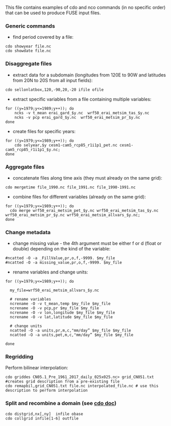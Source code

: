 This file contains examples of cdo and nco commands (in no specific order) that can be used to produce FUSE input files.

### Generic commands

* find period covered by a file:
```
cdo showyear file.nc
cdo showdate file.nc
```

### Disaggregate files

* extract data for a subdomain (longitudes from 120E to 90W and latitudes from 20N to 20S from all input fields):
```
cdo sellonlatbox,120,-90,20,-20 ifile ofile
```

* extract specific variables from a file containing multiple variables:
```
for ((y=1979;y<=1989;y++)); do
    ncks -v t_mean erai_gard_$y.nc  wrf50_erai_metsim_tas_$y.nc
    ncks -v pcp erai_gard_$y.nc  wrf50_erai_metsim_pr_$y.nc
done
```

* create files for specific years:
```
for ((y=1979;y<=1989;y++)); do
    cdo selyear,$y cesm1-cam5_rcp85_r1i1p1_pet.nc cesm1-cam5_rcp85_r1i1p1_$y.nc;
done
```

### Aggregate files

* concatenate files along time axis (they must already on the same grid):
```
cdo mergetime file_1990.nc file_1991.nc file_1990-1991.nc
```

* combine files for different variables (already on the same grid):
```
for ((y=1979;y<=1989;y++)); do
  cdo merge wrf50_erai_metsim_pet_$y.nc wrf50_erai_metsim_tas_$y.nc wrf50_erai_metsim_pr_$y.nc wrf50_erai_metsim_allvars_$y.nc;
done
```

### Change metadata

* change missing value - the 4th argument must be either f or d (float or double) depending on the kind of the variable:
```
#ncatted -O -a _FillValue,pr,o,f,-9999. $my_file
#ncatted -O -a missing_value,pr,o,f,-9999. $my_file
```

* rename variables and change units:
```
for ((y=1979;y<=1989;y++)); do

  my_file=wrf50_erai_metsim_allvars_$y.nc

  # rename variables
  ncrename -O -v t_mean,temp $my_file $my_file
  ncrename -O -v pcp,pr $my_file $my_file
  ncrename -O -v lon,longitude $my_file $my_file
  ncrename -O -v lat,latitude $my_file $my_file

  # change units
  ncatted -O -a units,pr,m,c,"mm/day” $my_file $my_file
  ncatted -O -a units,pet,m,c,"mm/day” $my_file $my_file

done
```

### Regridding

Perform bilinear interpolation:
```
cdo griddes CN05.1_Pre_1961_2017_daily_025x025.nc> grid_CN051.txt  #creates grid description from a pre-existing file
cdo remapbil,grid_CN051.txt file.nc interpolated_file.nc # use this description to perform interpolation
```

### Split and recombine a domain (see [cdo doc](https://code.mpimet.mpg.de/projects/cdo/embedded/index.html#x1-1340002.2.12)) 
```
cdo distgrid,nx[,ny]  infile obase
cdo collgrid infile[1-6] outfile
```
